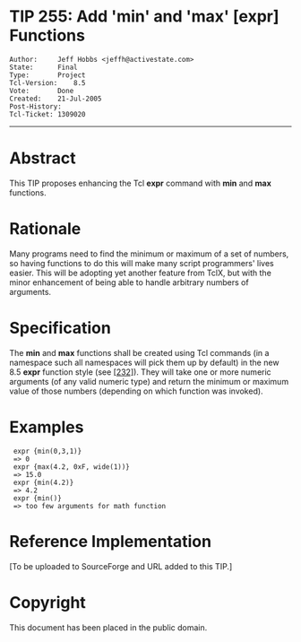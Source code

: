 # TIP 255: Add 'min' and 'max' [expr] Functions
	Author:		Jeff Hobbs <jeffh@activestate.com>
	State:		Final
	Type:		Project
	Tcl-Version:	8.5
	Vote:		Done
	Created:	21-Jul-2005
	Post-History:	
	Tcl-Ticket:	1309020
-----

# Abstract 

This TIP proposes enhancing the Tcl **expr** command with **min**
and **max** functions.

# Rationale 

Many programs need to find the minimum or maximum of a set of numbers,
so having functions to do this will make many script programmers'
lives easier. This will be adopting yet another feature from TclX, but
with the minor enhancement of being able to handle arbitrary numbers
of arguments.

# Specification 

The **min** and **max** functions shall be created using Tcl
commands \(in a namespace such all namespaces will pick them up by
default\) in the new 8.5 **expr** function style \(see [[232]](232.md)\). They
will take one or more numeric arguments \(of any valid numeric type\)
and return the minimum or maximum value of those numbers \(depending on
which function was invoked\).

# Examples

	 expr {min(0,3,1)}
	 => 0
	 expr {max(4.2, 0xF, wide(1))}
	 => 15.0
	 expr {min(4.2)}
	 => 4.2
	 expr {min()}
	 => too few arguments for math function

# Reference Implementation 

[To be uploaded to SourceForge and URL added to this TIP.]

# Copyright 

This document has been placed in the public domain.

